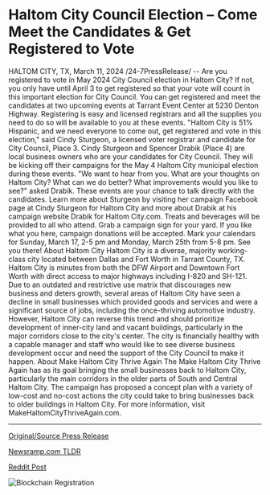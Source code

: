 # Haltom City Council Election – Come Meet the Candidates & Get Registered to Vote

HALTOM CITY, TX, March 11, 2024 /24-7PressRelease/ -- Are you registered to vote in May 2024 City Council election in Haltom City? If not, you only have until April 3 to get registered so that your vote will count in this important election for City Council.  You can get registered and meet the candidates at two upcoming events at Tarrant Event Center at 5230 Denton Highway. Registering is easy and licensed registrars and all the supplies you need to do so will be available to you at these events.   "Haltom City is 51% Hispanic, and we need everyone to come out, get registered and vote in this election," said Cindy Sturgeon, a licensed voter registrar and candidate for City Council, Place 3.  Cindy Sturgeon and Spencer Drabik (Place 4) are local business owners who are your candidates for City Council. They will be kicking off their campaigns for the May 4 Haltom City municipal election during these events.  "We want to hear from you. What are your thoughts on Haltom City? What can we do better? What improvements would you like to see?" asked Drabik. These events are your chance to talk directly with the candidates.  Learn more about Sturgeon by visiting her campaign Facebook page at Cindy Sturgeon for Haltom City and more about Drabik at his campaign website Drabik for Haltom City.com.  Treats and beverages will be provided to all who attend. Grab a campaign sign for your yard. If you like what you here, campaign donations will be accepted. Mark your calendars for Sunday, March 17, 2-5 pm and Monday, March 25th from 5-8 pm. See you there!  About Haltom City Haltom City is a diverse, majority working-class city located between Dallas and Fort Worth in Tarrant County, TX. Haltom City is minutes from both the DFW Airport and Downtown Fort Worth with direct access to major highways including I-820 and SH-121. Due to an outdated and restrictive use matrix that discourages new business and deters growth, several areas of Haltom City have seen a decline in small businesses which provided goods and services and were a significant source of jobs, including the once-thriving automotive industry. However, Haltom City can reverse this trend and should prioritize development of inner-city land and vacant buildings, particularly in the major corridors close to the city's center. The city is financially healthy with a capable manager and staff who would like to see diverse business development occur and need the support of the City Council to make it happen.  About Make Haltom City Thrive Again The Make Haltom City Thrive Again has as its goal bringing the small businesses back to Haltom City, particularly the main corridors in the older parts of South and Central Haltom City. The campaign has proposed a concept plan with a variety of low-cost and no-cost actions the city could take to bring businesses back to older buildings in Haltom City. For more information, visit MakeHaltomCityThriveAgain.com. 

---

[Original/Source Press Release](https://www.24-7pressrelease.com/press-release/509164/haltom-city-council-election-come-meet-the-candidates-get-registered-to-vote)
                    

[Newsramp.com TLDR](None) 



[Reddit Post](https://www.reddit.com/r/newsramp/comments/1bbx9rk/register_to_vote_and_meet_city_council_candidates/) 



![Blockchain Registration](https://cdn.newsramp.app/24-7PressRelease/qrcode/243/11/gainn8z9.webp)